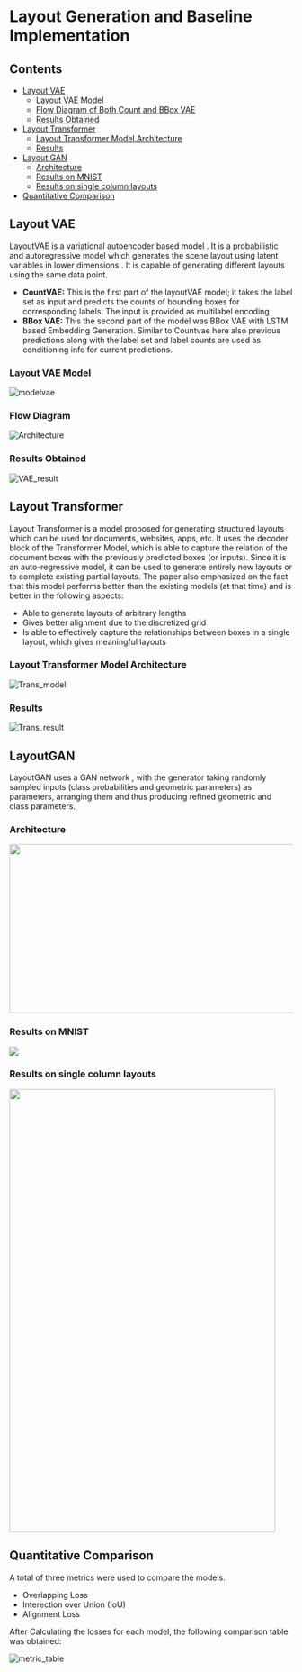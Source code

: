 # Layout Generation and Baseline Implementation

## Contents
* [Layout VAE](#layout-vae)
  * [Layout VAE Model](#layout-vae-model)
  * [Flow Diagram of Both Count and BBox VAE](#flow-diagram)
  * [Results Obtained](#results-obtained)
* [Layout Transformer](#layout-transformer)
  * [Layout Transformer Model Architecture](#layout-transformer-model-architecture)
  * [Results](#results)
* [Layout GAN](#layoutgan)
  * [Architecture](#architecture)
  * [Results on MNIST](#results-on-mnist)
  * [Results on single column layouts](#results-on-single-column-layouts)
* [Quantitative Comparison](#quantitative-comparison)


##  Layout VAE
LayoutVAE is a variational autoencoder based model . It is a probabilistic and autoregressive model which generates the scene layout using latent variables in lower dimensions . It is capable of generating different layouts using the same data point.

* **CountVAE:** This is the first part of the layoutVAE model; it takes the label set as input and predicts the counts of bounding boxes for corresponding labels. The input is provided as multilabel encoding.
* **BBox VAE:** This the second part of the model was BBox VAE with LSTM based Embedding Generation. Similar to Countvae here also previous predictions along with the label set and label counts are used as conditioning info for current predictions.

### Layout VAE Model 
![modelvae](https://user-images.githubusercontent.com/40228110/129761484-ba8b3494-67dc-437e-813e-705c9de19630.png)


### Flow Diagram
![Architecture](https://user-images.githubusercontent.com/40228110/129761516-a33098f9-15f1-4bcd-88de-04644beeae1c.png)


### Results Obtained
![VAE_result](/readme_images/VAE_result.png)

## Layout Transformer
Layout Transformer is a model proposed for generating structured layouts which can be used for documents, websites, apps, etc. It uses the decoder block of the Transformer Model, which is able to capture the relation of the document boxes with the previously predicted boxes (or inputs). Since it is an auto-regressive model, it can be used to generate entirely new layouts or to complete existing partial layouts.
The paper also emphasized on the fact that this model performs better than the existing models (at that time) and is better in the following aspects:
* Able to generate layouts of arbitrary lengths
* Gives better alignment due to the discretized grid
* Is able to effectively capture the relationships between boxes in a single layout, which gives meaningful layouts

### Layout Transformer Model Architecture
![Trans_model](/readme_images/Trans_archi.png)

### Results 

![Trans_result](/readme_images/Trans_res.png)

##  LayoutGAN
LayoutGAN uses a GAN  network , with the generator taking randomly sampled inputs (class probabilities and geometric parameters) as parameters, arranging them and thus producing refined geometric and class parameters.

### Architecture  
<img src="LayoutGAN/demo/layoutgan.png" width="700" height="300">

### Results on MNIST
![](LayoutGAN/demo/mnist_obtained.jpeg)

### Results on single column layouts
<img src="LayoutGAN/demo/single_col_result.png" height="787" width="473">

## Quantitative Comparison
A total of three metrics were used to compare the models. 
* Overlapping Loss
* Interection over Union (IoU)
* Alignment Loss

After Calculating the losses for each model, the following comparison table was obtained:

![metric_table](/readme_images/metric_table.png)
